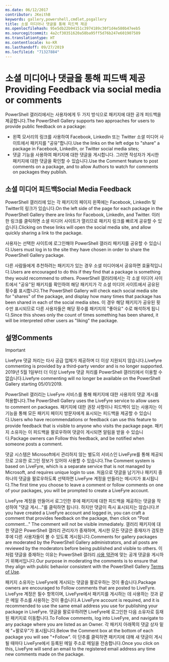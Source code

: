```yaml
---
ms.date: 06/12/2017
contributor: JKeithB
keywords: gallery,powershell,cmdlet,psgallery
title: 소셜 미디어나 댓글을 통해 피드백 제공
ms.openlocfilehash: 95e5db22b94151c3974189c30f1d4e580b47eeb5
ms.sourcegitcommit: 4a2cf30351620a58ba95ff5d76b247e601907589
ms.translationtype: HT
ms.contentlocale: ko-KR
ms.lasthandoff: 09/27/2019
ms.locfileid: "71327884"
---
```

# <a name="providing-feedback-via-social-media-or-comments"></a><span data-ttu-id="01428-103">소셜 미디어나 댓글을 통해 피드백 제공</span><span class="sxs-lookup"><span data-stu-id="01428-103">Providing Feedback via social media or comments</span></span>

<span data-ttu-id="01428-104">PowerShell 갤러리에서는 사용자에게 두 가지 방식으로 패키지에 대한 공개 피드백을 제공합니다.</span><span class="sxs-lookup"><span data-stu-id="01428-104">The PowerShell Gallery supports two approaches for users to provide public feedback on a package:</span></span>

- <span data-ttu-id="01428-105">왼쪽 모서리의 링크를 사용하여 Facebook, LinkedIn 또는 Twitter 소셜 미디어 사이트에서 패키지를 "공유"합니다.</span><span class="sxs-lookup"><span data-stu-id="01428-105">Use the links on the left edge to "share" a package in Facebook, LinkedIn, or Twitter social media sites;</span></span>
- <span data-ttu-id="01428-106">댓글 기능을 사용하여 패키지에 대한 댓글을 게시합니다. 그러면 작성자가 게시한 패키지에 대한 댓글을 확인할 수 있습니다.</span><span class="sxs-lookup"><span data-stu-id="01428-106">Use the Comment feature to post comments on a package, and to allow Authors to watch for comments on packages they publish.</span></span>

## <a name="social-media-feedback"></a><span data-ttu-id="01428-107">소셜 미디어 피드백</span><span class="sxs-lookup"><span data-stu-id="01428-107">Social Media Feedback</span></span>

<span data-ttu-id="01428-108">PowerShell 갤러리에 있는 각 패키지의 페이지 왼쪽에는 Facebook, LinkedIn 및 Twitter의 링크가 있습니다.</span><span class="sxs-lookup"><span data-stu-id="01428-108">On the left side of the page for each package in the PowerShell Gallery there are links for Facebook, LinkedIn, and Twitter.</span></span>
<span data-ttu-id="01428-109">이러한 링크를 클릭하면 소셜 미디어 사이트가 열리므로 패키지 링크를 빠르게 공유할 수 있습니다.</span><span class="sxs-lookup"><span data-stu-id="01428-109">Clicking on these links will open the social media site, and allow quickly sharing a link to the package.</span></span>

<span data-ttu-id="01428-110">사용자는 선택한 사이트에 로그인해야 PowerShell 갤러리 패키지를 공유할 수 있습니다.</span><span class="sxs-lookup"><span data-stu-id="01428-110">Users must log in to the site they have chosen in order to share the PowerShell Gallery package.</span></span>

<span data-ttu-id="01428-111">다른 사람들에게 추천하려는 패키지가 있는 경우 소셜 미디어에서 공유하면 효율적입니다.</span><span class="sxs-lookup"><span data-stu-id="01428-111">Users are encouraged to do this if they find that a package is something they would recommend to others.</span></span>
<span data-ttu-id="01428-112">PowerShell 갤러리에서는 각 소셜 미디어 사이트에서 "공유"된 패키지를 확인하여 해당 패키지가 각 소셜 미디어 사이트에서 공유된 횟수를 표시합니다.</span><span class="sxs-lookup"><span data-stu-id="01428-112">The PowerShell Gallery will check each social media site for "shares" of the package, and display how many times that package has been shared in each of the social media sites.</span></span>
<span data-ttu-id="01428-113">이 경우 해당 패키지가 공유된 횟수만 표시되므로 다른 사용자들은 해당 횟수를 패키지의 "좋아요" 수로 해석하게 됩니다.</span><span class="sxs-lookup"><span data-stu-id="01428-113">Since this shows only the count of times something has been shared, it will be interpreted other users as "liking" the package.</span></span>

## <a name="comments"></a><span data-ttu-id="01428-114">설명</span><span class="sxs-lookup"><span data-stu-id="01428-114">Comments</span></span>

> [!IMPORTANT]
> <span data-ttu-id="01428-115">Livefyre 댓글 처리는 타사 공급 업체가 제공하며 더 이상 지원되지 않습니다.</span><span class="sxs-lookup"><span data-stu-id="01428-115">Livefyre commenting is provided by a third-party vendor and is no longer supported.</span></span>
> <span data-ttu-id="01428-116">2019년 5월 1일부터 더 이상 Livefyre 댓글 처리를 PowerShell 갤러리에서 이용할 수 없습니다.</span><span class="sxs-lookup"><span data-stu-id="01428-116">Livefyre commenting will no longer be available on the PowerShell Gallery starting 05/01/2019.</span></span> 

<span data-ttu-id="01428-117">PowerShell 갤러리는 LiveFyre 서비스를 통해 패키지에 대한 사용자의 댓글 게시를 허용합니다.</span><span class="sxs-lookup"><span data-stu-id="01428-117">The PowerShell Gallery uses the LiveFyre service to allow users to comment on packages.</span></span>
<span data-ttu-id="01428-118">패키지에 대한 권장 사항이나 피드백이 있는 사용자는 이 기능을 통해 모든 패키지 페이지 방문자에게 표시되는 피드백을 제공할 수 있습니다.</span><span class="sxs-lookup"><span data-stu-id="01428-118">Users who have recommendations or feedback can use this feature to provide feedback that is visible to anyone who visits the package page.</span></span>
<span data-ttu-id="01428-119">패키지 소유자는 이 피드백을 팔로우하여 댓글이 게시되면 알림을 받을 수 있습니다.</span><span class="sxs-lookup"><span data-stu-id="01428-119">Package owners can Follow this feedback, and be notified when someone posts a comment.</span></span>

<span data-ttu-id="01428-120">댓글 시스템은 Microsoft에서 관리하지 않는 별도의 서비스인 LiveFyre를 통해 제공되므로 고유한 로그인 정보가 있어야 사용할 수 있습니다.</span><span class="sxs-lookup"><span data-stu-id="01428-120">The Comment system is based on LiveFyre, which is a separate service that is not managed by Microsoft, and requires unique login to use.</span></span>
<span data-ttu-id="01428-121">처음으로 댓글을 남기거나 패키지 중 하나의 댓글을 팔로우하도록 선택하면 LiveFyre 계정을 만들라는 메시지가 표시됩니다.</span><span class="sxs-lookup"><span data-stu-id="01428-121">The first time you choose to leave a comment or follow comments on one of your packages, you will be prompted to create a LiveFyre account.</span></span>

<span data-ttu-id="01428-122">LiveFyre 계정을 만들어서 로그인한 후에 패키지에 대한 피드백을 제공하는 댓글을 작성하여 "댓글 게시..."를 클릭하면 됩니다. 하지만 댓글이 즉시 표시되지는 않습니다.</span><span class="sxs-lookup"><span data-stu-id="01428-122">If you have created a LiveFyre account and logged in, you can craft a comment that provides feedback on the package, then click on "Post comment..." The comment will not be visible immediately.</span></span>
<span data-ttu-id="01428-123">갤러리 패키지에 대한 댓글은 PowerShell 갤러리 관리자가 중재하며, 게시한 모든 댓글은 중재자가 검토한 후에 다른 사용자들이 볼 수 있도록 게시됩니다.</span><span class="sxs-lookup"><span data-stu-id="01428-123">Comments for gallery packages are moderated by the PowerShell Gallery administrators, and all posts are reviewed by the moderators before being published and visible to others.</span></span>
<span data-ttu-id="01428-124">이처럼 댓글을 중재하는 이유는 PowerShell 갤러리 [사용 약관](https://www.powershellgallery.com/policies/Terms)에 맞는 공개 댓글을 게시하기 위해서입니다.</span><span class="sxs-lookup"><span data-stu-id="01428-124">Our purpose in moderating the comments is to ensure that they align with public behavior consistent with the PowerShell Gallery [Terms of Use](https://www.powershellgallery.com/policies/Terms).</span></span>

<span data-ttu-id="01428-125">패키지 소유자는 LiveFyre에 게시되는 댓글을 팔로우하는 것이 좋습니다.</span><span class="sxs-lookup"><span data-stu-id="01428-125">Package owners are encouraged to Follow comments that are posted to LiveFyre.</span></span>
<span data-ttu-id="01428-126">LiveFyre 계정은 필수 항목이며, LiveFyre에서 패키지를 게시하는 데 사용하는 것과 같은 메일 주소를 사용하는 것이 좋습니다.</span><span class="sxs-lookup"><span data-stu-id="01428-126">A LiveFyre account is required, and it is recommended to use the same email address you use for publishing your package in LiveFyre.</span></span>
<span data-ttu-id="01428-127">댓글을 팔로우하려면 LiveFyre에 로그인한 다음 소유자로 등재된 패키지로 이동합니다.</span><span class="sxs-lookup"><span data-stu-id="01428-127">To Follow comments, log into LiveFyre, and navigate to any package where you are listed as an Owner.</span></span>
<span data-ttu-id="01428-128">각 패키지 아래쪽의 댓글 상자 밑에 "+팔로우"가 표시됩니다.</span><span class="sxs-lookup"><span data-stu-id="01428-128">Below the Comment box at the bottom of each package you will see "+Follow".</span></span>
<span data-ttu-id="01428-129">이 단추를 클릭하면 패키지에 대해 새 댓글이 게시될 때마다 LiveFyre에서 등록된 메일 주소로 메일을 전송합니다.</span><span class="sxs-lookup"><span data-stu-id="01428-129">Once you click on this, LiveFyre will send an email to the registered email address any time new comments made on the package.</span></span>
